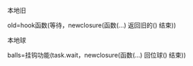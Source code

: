 本地旧

old=hook函数(等待，newclosure(函数(...)
返回旧的()
结束))

本地球

balls=挂钩功能(task.wait，newclosure(函数(...)
回位球()
结束))
